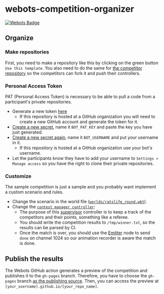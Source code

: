 # webots-competition-organizer

[![Webots Badge](https://badgen.net/badge/icon/Rankings?label=Webots)](https://lukicdarkoo.github.io/webots-competition-organizer/)

## Organize

### Make repositories
First, you need to make a repository like this by clicking on the green button `Use this template`.
You also need to do the same for [the competitor repository](https://github.com/lukicdarkoo/webots-competition-competitor) so the competitors can fork it and push their controllers.

### Personal Access Token

PAT (Personal Access Token) is necessary to be able to pull a code from a participant's private repositories.

- Generate a new token [here](https://github.com/settings/tokens)
  - If this repository is hosted at a GitHub organization you will need to create a new GitHub account and generate the token for it.
- [Create a new secret](https://docs.github.com/en/free-pro-team@latest/actions/reference/encrypted-secrets#creating-encrypted-secrets-for-a-repository), name it `BOT_PAT_KEY` and paste the key you have just generated.
- [Create a new secret again](https://docs.github.com/en/free-pro-team@latest/actions/reference/encrypted-secrets#creating-encrypted-secrets-for-a-repository), name it `BOT_USERNAME` and put your username in it.
  - If this repository is hosted at a GitHub organization use your bot's username.
- Let the participants know they have to add your username to `Settings > Manage access` so you have the right to clone their private repositories.

### Customize
The sample competition is just a sample and you probably want implement a custom scenario and rules.

- Change the scenario in the world file ([`worlds/ratslife_round.wbt`](worlds/ratslife_round.wbt)).
- Change the [`contest manager controller`](controllers/contest_manager):
  - The purpose of this [supervisor](https://www.cyberbotics.com/doc/reference/supervisor) controller is to keep a track of the competitors and their points, something like a referee.
  - You should write the competition results to `/tmp/winner.txt`, so the results can be parsed by CI.
  - Once the match is over, you should use the [Emitter](https://www.cyberbotics.com/doc/reference/emitter) node to send `done` on channel 1024 so our animation recorder is aware the match is done.

## Publish the results
The Webots GitHub action generates a preview of the competition and publishes it to the `gh-pages` branch.
Therefore, you have to choose the `gh-pages` branch [as the publishing source](https://docs.github.com/en/free-pro-team@latest/github/working-with-github-pages/configuring-a-publishing-source-for-your-github-pages-site#choosing-a-publishing-source).
Then, you can access the preview at `[your_username].github.io/[your_repo_name]`.
